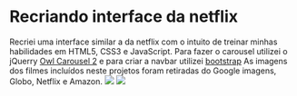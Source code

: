 # Recriando interface da netflix

<div>
    Recriei uma interface similar a da netflix com o intuito de treinar minhas habilidades em HTML5, CSS3 e JavaScript.
    Para fazer o carousel utilizei o jQuerry <a href="https://owlcarousel2.github.io/OwlCarousel2/">Owl Carousel 2</a> e para criar a navbar utilizei <a href="https://getbootstrap.com/">bootstrap</a>
    As imagens dos filmes incluídos neste projetos foram retiradas do Google imagens, Globo, Netflix e Amazon.
    <img src="https://prnt.sc/4JasfJcc9EUP">
    <img src="https://prnt.sc/l5YEDyW1OpgR">
</div>
